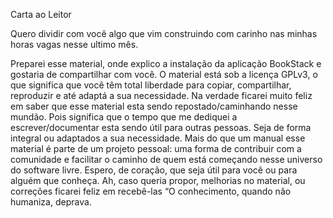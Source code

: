 <p>Carta ao Leitor</p>

<p>Quero dividir com você algo que vim construindo com carinho nas minhas
horas vagas nesse ultimo mês.</p>
  
<p>Preparei esse material, onde explico a instalação da aplicação
BookStack e gostaria de compartilhar com você.
O material está sob a licença GPLv3, o que significa que você têm total
liberdade para copiar, compartilhar, reproduzir e até adaptá a sua
necessidade. Na verdade ficarei muito feliz em saber que esse material
esta sendo repostado/caminhando nesse mundão. Pois significa que o
tempo que me dediquei a escrever/documentar esta sendo útil para outras
pessoas. Seja de forma integral ou adaptados a sua necessidade.
Mais do que um manual esse material é parte de um projeto pessoal: uma
forma de contribuir com a comunidade e facilitar o caminho de quem está
começando nesse universo do software livre.
Espero, de coração, que seja útil para você ou para alguém que conheça.
Ah, caso queria propor, melhorias no material, ou correções ficarei
feliz em recebê-las
“O conhecimento, quando não humaniza, deprava.</p>
